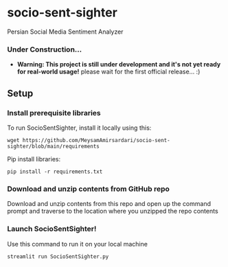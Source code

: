# socio-sent-sighter
Persian Social Media Sentiment Analyzer


### Under Construction...
* **Warning: This project is still under development and it's not yet ready for real-world usage!** please wait for the first official release... :)


## Setup
### Install prerequisite libraries

To run SocioSentSighter, install it locally using this:

```
wget https://github.com/MeysamAmirsardari/socio-sent-sighter/blob/main/requirements
```

Pip install libraries:
```
pip install -r requirements.txt
```

### Download and unzip contents from GitHub repo
Download and unzip contents from this repo and open up the command prompt and traverse to the location where you unzipped the repo contents

### Launch SocioSentSighter!
Use this command to run it on your local machine
```
streamlit run SocioSentSighter.py
```
